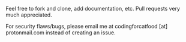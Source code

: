Feel free to fork and clone, add documentation, etc. Pull requests very much appreciated.

For security flaws/bugs, please email me at codingforcatfood [at] protonmail.com instead of creating an issue.
